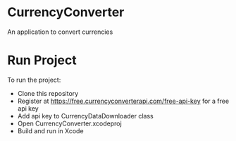 # CurrencyConverter
An application to convert currencies

# Run Project
To run the project:

* Clone this repository
* Register at https://free.currencyconverterapi.com/free-api-key for a free api key
* Add api key to CurrencyDataDownloader class 
* Open CurrencyConverter.xcodeproj
* Build and run in Xcode


